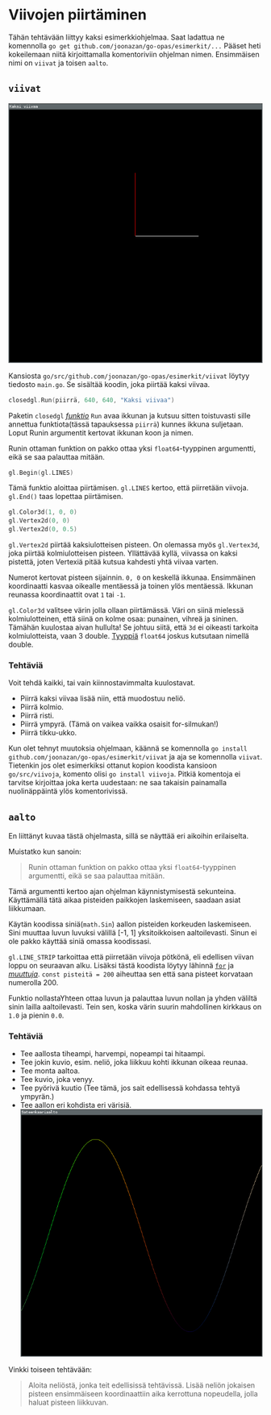 # Viivojen piirtäminen

Tähän tehtävään liittyy kaksi esimerkkiohjelmaa. Saat ladattua ne komennolla `go get github.com/joonazan/go-opas/esimerkit/...` Pääset heti kokeilemaan niitä kirjoittamalla komentoriviin ohjelman nimen. Ensimmäisen nimi on `viivat` ja toisen `aalto`.

## `viivat`

![kuva ohjelmasta käynnissä](viivat.png)

Kansiosta `go/src/github.com/joonazan/go-opas/esimerkit/viivat` löytyy tiedosto `main.go`. Se sisältää koodin, joka piirtää kaksi viivaa.

```Go
closedgl.Run(piirrä, 640, 640, "Kaksi viivaa")
```

Paketin `closedgl` [_funktio_](../ohjeet/funktio.md) `Run` avaa ikkunan ja kutsuu sitten toistuvasti sille annettua funktiota(tässä tapauksessa `piirrä`) kunnes ikkuna suljetaan. Loput Runin argumentit kertovat ikkunan koon ja nimen.

Runin ottaman funktion on pakko ottaa yksi `float64`-tyyppinen argumentti, eikä se saa palauttaa mitään.

```Go
gl.Begin(gl.LINES)
```

Tämä funktio aloittaa piirtämisen. `gl.LINES` kertoo, että piirretään viivoja. `gl.End()` taas lopettaa piirtämisen.

```Go
gl.Color3d(1, 0, 0)
gl.Vertex2d(0, 0)
gl.Vertex2d(0, 0.5)
```

`gl.Vertex2d` piirtää kaksiulotteisen pisteen. On olemassa myös `gl.Vertex3d`, joka piirtää kolmiulotteisen pisteen. Yllättävää kyllä, viivassa on kaksi pistettä, joten Vertexiä pitää kutsua kahdesti yhtä viivaa varten.

Numerot kertovat pisteen sijainnin. `0, 0` on keskellä ikkunaa. Ensimmäinen koordinaatti kasvaa oikealle mentäessä ja toinen ylös mentäessä. Ikkunan reunassa koordinaattit ovat `1` tai `-1`.

`gl.Color3d` valitsee värin jolla ollaan piirtämässä. Väri on siinä mielessä kolmiulotteinen, että siinä on kolme osaa: punainen, vihreä ja sininen. Tämähän kuulostaa aivan hullulta! Se johtuu siitä, että `3d` ei oikeasti tarkoita kolmiulotteista, vaan 3 double. [Tyyppiä](../ohjeet/tyypit.md) `float64` joskus kutsutaan nimellä double.

### Tehtäviä
Voit tehdä kaikki, tai vain kiinnostavimmalta kuulostavat.

 - Piirrä kaksi viivaa lisää niin, että muodostuu neliö.
 - Piirrä kolmio.
 - Piirrä risti.
 - Piirrä ympyrä. (Tämä on vaikea vaikka osaisit for-silmukan!)
 - Piirrä tikku-ukko.

Kun olet tehnyt muutoksia ohjelmaan, käännä se komennolla `go install github.com/joonazan/go-opas/esimerkit/viivat` ja aja se komennolla `viivat`. Tietenkin jos olet esimerkiksi ottanut kopion koodista kansioon `go/src/viivoja`, komento olisi `go install viivoja`. Pitkiä komentoja ei tarvitse kirjoittaa joka kerta uudestaan: ne saa takaisin painamalla nuolinäppäintä ylös komentorivissä.

## `aalto`

En liittänyt kuvaa tästä ohjelmasta, sillä se näyttää eri aikoihin erilaiselta.

Muistatko kun sanoin:
> Runin ottaman funktion on pakko ottaa yksi `float64`-tyyppinen argumentti, eikä se saa palauttaa mitään.

Tämä argumentti kertoo ajan ohjelman käynnistymisestä sekunteina. Käyttämällä tätä aikaa pisteiden paikkojen laskemiseen, saadaan asiat liikkumaan.

Käytän koodissa siniä(`math.Sin`) aallon pisteiden korkeuden laskemiseen. Sini muuttaa luvun luvuksi välillä [-1, 1] yksitoikkoisen aaltoilevasti. Sinun ei ole pakko käyttää siniä omassa koodissasi.

`gl.LINE_STRIP` tarkoittaa että piirretään viivoja pötkönä, eli edellisen viivan loppu on seuraavan alku. Lisäksi tästä koodista löytyy lähinnä [`for`](../ohjeet/for.md) ja [_muuttuja_](../ohjeet/var.md). `const pisteitä = 200` aiheuttaa sen että sana pisteet korvataan numerolla 200.

Funktio nollastaYhteen ottaa luvun ja palauttaa luvun nollan ja yhden väliltä sinin lailla aaltoilevasti. Tein sen, koska värin suurin mahdollinen kirkkaus on `1.0` ja pienin `0.0`.

### Tehtäviä

 - Tee aallosta tiheampi, harvempi, nopeampi tai hitaampi.
 - Tee jokin kuvio, esim. neliö, joka liikkuu kohti ikkunan oikeaa reunaa.
 - Tee monta aaltoa.
 - Tee kuvio, joka venyy.
 - Tee pyörivä kuutio (Tee tämä, jos sait edellisessä kohdassa tehtyä ympyrän.)
 - Tee aallon eri kohdista eri värisiä. ![sateenkaariaalto](sateenkaariaalto.png)

Vinkki toiseen tehtävään:
>Aloita neliöstä, jonka teit edellisissä tehtävissä. Lisää neliön jokaisen pisteen ensimmäiseen koordinaattiin aika kerrottuna nopeudella, jolla haluat pisteen liikkuvan.
